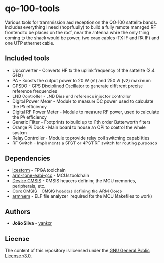 # qo-100-tools
Various tools for transmission and reception on the QO-100 sattelite bands. Includes everything I need (hopefuully) to build a fully remote managed RF frontend to be placed on the roof, near the antenna while the only thing coming to the shack would be power, two coax cables (TX IF and RX IF) and one UTP ethernet cable.

## Included tools
 - Upconverter - Converts HF to the uplink frequency of the sattelite (2.4 GHz)
 - PA - Boosts the output power to 20 W (v1) and 250 W (v2) maximum
 - GPSDO - GPS Disciplined Oscillator to generate different precise reference frequencies
 - LNB Controller - LNB Bias and reference injector controller
 - Digital Power Meter - Module to measure DC power, used to calculate the PA efficiency
 - Digital RF Power Meter - Module to measure RF power, used to calculate the PA efficiency
 - Generic Filter - Footprints to build up to 11th order Butterworth filters
 - Orange Pi Dock - Main board to house an OPi to control the whole system
 - Relay Controller - Module to provide relay coil switching capabilities
 - RF Switch - Implements a 5PST or 4PST RF switch for routing purposes

## Dependencies
 - [icestorm](https://github.com/cliffordwolf/icestorm) - FPGA toolchain
 - [arm-none-eabi-gcc](https://developer.arm.com/tools-and-software/open-source-software/developer-tools/gnu-toolchain/gnu-rm/downloads) - MCUs toolchain
 - [Device CMSIS](https://www.keil.com/dd2/) - CMSIS headers defining the MCU memories, peripherals, etc...
 - [Core CMSIS](https://github.com/ARM-software/CMSIS_5) - CMSIS headers defining the ARM Cores
 - [armmem](https://github.com/vankxr/armmem) - ELF file analyzer (required for the MCU Makefiles to work)

## Authors

* **João Silva** - [vankxr](https://github.com/vankxr)

## License

The content of this repository is licensed under the [GNU General Public License v3.0](LICENSE).
